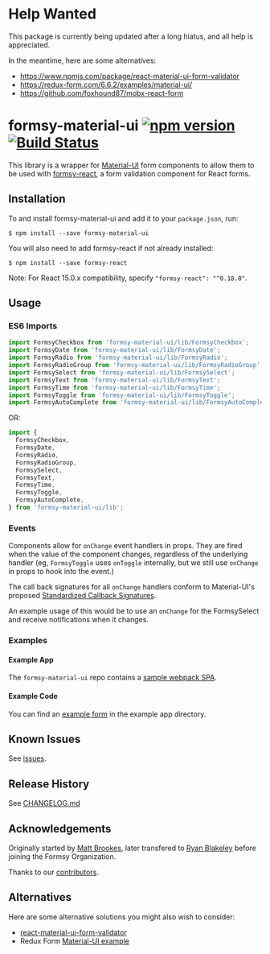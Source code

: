 # Help Wanted

This package is currently being updated after a long hiatus, and all help is appreciated.

In the meantime, here are some alternatives:

- https://www.npmjs.com/package/react-material-ui-form-validator
- https://redux-form.com/6.6.2/examples/material-ui/
- https://github.com/foxhound87/mobx-react-form

# formsy-material-ui [![npm version](https://badge.fury.io/js/formsy-material-ui.svg)](https://badge.fury.io/js/formsy-material-ui) [![Build Status](https://travis-ci.org/mbrookes/formsy-material-ui.svg?branch=master)](https://travis-ci.org/mbrookes/formsy-material-ui)

This library is a wrapper for [Material-UI](http://material-ui.com/) form components to allow them to be used with
[formsy-react](https://github.com/christianalfoni/formsy-react), a form validation component for React forms.

## Installation

To and install formsy-material-ui and add it to your `package.json`, run:

```
$ npm install --save formsy-material-ui
```

You will also need to add formsy-react if not already installed:

```
$ npm install --save formsy-react
```

Note: For React 15.0.x compatibility, specify `"formsy-react": "^0.18.0"`.

## Usage

### ES6 Imports

```js
import FormsyCheckbox from 'formsy-material-ui/lib/FormsyCheckbox';
import FormsyDate from 'formsy-material-ui/lib/FormsyDate';
import FormsyRadio from 'formsy-material-ui/lib/FormsyRadio';
import FormsyRadioGroup from 'formsy-material-ui/lib/FormsyRadioGroup';
import FormsySelect from 'formsy-material-ui/lib/FormsySelect';
import FormsyText from 'formsy-material-ui/lib/FormsyText';
import FormsyTime from 'formsy-material-ui/lib/FormsyTime';
import FormsyToggle from 'formsy-material-ui/lib/FormsyToggle';
import FormsyAutoComplete from 'formsy-material-ui/lib/FormsyAutoComplete';
```

OR:

```js
import {
  FormsyCheckbox,
  FormsyDate,
  FormsyRadio,
  FormsyRadioGroup,
  FormsySelect,
  FormsyText,
  FormsyTime,
  FormsyToggle,
  FormsyAutoComplete,
} from 'formsy-material-ui/lib';
```

### Events

Components allow for `onChange` event handlers in props. They are fired when the value of the component changes,
regardless of the underlying handler (eg, `FormsyToggle` uses `onToggle` internally, but we still use `onChange` in
props to hook into the event.)

The call back signatures for all `onChange` handlers conform to Material-UI's proposed
[Standardized Callback Signatures](https://github.com/callemall/material-ui/issues/2957).

An example usage of this would be to use an `onChange` for the FormsySelect and receive notifications when it changes.

### Examples

#### Example App

The `formsy-material-ui` repo contains a
[sample webpack SPA](https://github.com/formsy/formsy-material-ui/tree/master/examples/webpack-example).

#### Example Code

You can find an
[example form](https://github.com/formsy/formsy-material-ui/blob/master/examples/webpack-example/src/app/Main.js#L80) in
the example app directory.

## Known Issues

See [issues](https://github.com/formsy/formsy-material-ui/issues).

## Release History

See [CHANGELOG.md](https://github.com/formsy/formsy-material-ui/blob/master/CHANGELOG.md)

## Acknowledgements

Originally started by [Matt Brookes](https://github.com/mbrookes), later transfered to [Ryan Blakeley](@rojobuffalo)
before joining the Formsy Organization.

Thanks to our [contributors](https://github.com/formsy/formsy-material-ui/graphs/contributors).

## Alternatives

Here are some alternative solutions you might also wish to consider:

- [react-material-ui-form-validator](https://github.com/NewOldMax/react-material-ui-form-validator)
- Redux Form [Material-UI example](http://redux-form.com/6.1.1/examples/material-ui/)
